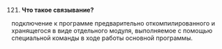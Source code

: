 121. **Что такое связывание?**

подключение к программе предварительно откомпилированного и хранящегося в виде отдельного модуля, выполняемое с помощью специальной команды в ходе работы основной программы.
